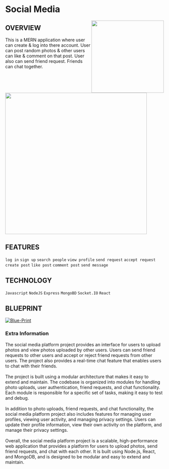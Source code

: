 # Social Media

<img align='right' src="https://media.giphy.com/media/ZDuNgqyStEme0J69GO/giphy.gif" width="230">

## OVERVIEW

This is a MERN application where user can create & log into there account. User can post random photos & other users can like & comment on that post.
User also can send friend request. Friends can chat together.
<p align="left">
<img src="https://user-images.githubusercontent.com/114053180/223317968-76a12acf-22fe-4eee-ac05-9c58bd15762f.png" width="450">
</p>

## FEATURES

`log in` `sign up` `search people` `view profile` `send request` `accept request` `create post` `like post` `comment post` `send message`

## TECHNOLOGY

`Javascript` `NodeJS` `Express` `MongoBD` `Socket.IO` `React`

## BLUEPRINT

[![Blue-Print](https://user-images.githubusercontent.com/114053180/222925924-af3655cc-2966-442b-b3e9-63904ebf3b44.jpg)](https://miro.com/app/live-embed/uXjVPl4YWnA=/?moveToViewport=-1730,-742,2902,1733&embedId=966182737060)

### Extra Information 

<p>
The social media platform project provides an interface for users to upload photos and view photos uploaded by other users. Users can send friend requests to other users and accept or reject friend requests from other users. The project also provides a real-time chat feature that enables users to chat with their friends.
<br><br>
The project is built using a modular architecture that makes it easy to extend and maintain. The codebase is organized into modules for handling photo uploads, user authentication, friend requests, and chat functionality. Each module is responsible for a specific set of tasks, making it easy to test and debug.
<br><br>
In addition to photo uploads, friend requests, and chat functionality, the social media platform project also includes features for managing user profiles, viewing user activity, and managing privacy settings. Users can update their profile information, view their own activity on the platform, and manage their privacy settings.
<br><br>
Overall, the social media platform project is a scalable, high-performance web application that provides a platform for users to upload photos, send friend requests, and chat with each other. It is built using Node.js, React, and MongoDB, and is designed to be modular and easy to extend and maintain.
</p>
